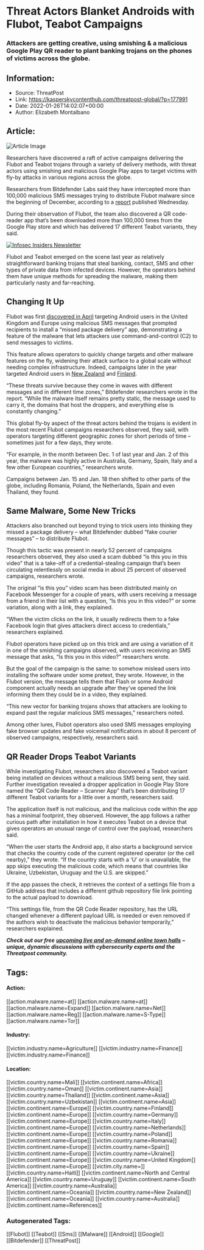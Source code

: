 # Threat Actors Blanket Androids with Flubot, Teabot Campaigns
### Attackers are getting creative, using smishing & a malicious Google Play QR reader to plant banking trojans on the phones of victims across the globe.

## Information:
+ Source: ThreatPost
+ Link: https://kasperskycontenthub.com/threatpost-global/?p=177991
+ Date: 2022-01-26T14:02:07+00:00
+ Author: Elizabeth Montalbano


## Article:
![Article Image](https://media.threatpost.com/wp-content/uploads/sites/103/2021/10/01112340/androids-e1633101831352.jpeg)

Researchers have discovered a raft of active campaigns delivering the Flubot and Teabot trojans through a variety of delivery methods, with threat actors using smishing and malicious Google Play apps to target victims with fly-by attacks in various regions across the globe.


Researchers from Bitdefender Labs said they have intercepted more than 100,000 malicious SMS messages trying to distribute Flubot malware since the beginning of December, according to a [report](https://www.bitdefender.com/blog/labs/new-flubot-and-teabot-global-malware-campaigns-discovered) published Wednesday.


During their observation of Flubot, the team also discovered a QR code-reader app that’s been downloaded more than 100,000 times from the Google Play store and which has delivered 17 different Teabot variants, they said.


[![Infosec Insiders Newsletter](https://media.threatpost.com/wp-content/uploads/sites/103/2021/07/10165815/infosec_insiders_in_article_promo.png)](https://threatpost.com/infosec-insider-subscription-page/?utm_source=ART&utm_medium=ART&utm_campaign=InfosecInsiders_Newsletter_Promo/)  

Flubot and Teabot emerged on the scene last year as relatively straightforward banking trojans that steal banking, contact, SMS and other types of private data from infected devices. However, the operators behind them have unique methods for spreading the malware, making them particularly nasty and far-reaching.


**Changing It Up**
------------------


Flubot was first [discovered in April](https://threatpost.com/flubot-spyware-android-devices/165607/) targeting Android users in the United Kingdom and Europe using malicious SMS messages that prompted recipients to install a “missed package delivery” app, demonstrating a feature of the malware that lets attackers use command-and-control (C2) to send messages to victims.


This feature allows operators to quickly change targets and other malware features on the fly, widening their attack surface to a global scale without needing complex infrastructure. Indeed, campaigns later in the year targeted Android users in [New Zealand](https://threatpost.com/flubot-malware-targets-androids-with-fake-security-updates/175276/) and [Finland](https://threatpost.com/finland-flubot-text-messages/176649/).


“These threats survive because they come in waves with different messages and in different time zones,” Bitdefender researchers wrote in the report. “While the malware itself remains pretty static, the message used to carry it, the domains that host the droppers, and everything else is constantly changing.”


This global fly-by aspect of the threat actors behind the trojans is evident in the most recent Flubot campaigns researchers observed, they said, with operators targeting different geographic zones for short periods of time – sometimes just for a few days, they wrote.


“For example, in the month between Dec. 1 of last year and Jan. 2 of this year, the malware was highly active in Australia, Germany, Spain, Italy and a few other European countries,” researchers wrote.


Campaigns between Jan. 15 and Jan. 18 then shifted to other parts of the globe, including Romania, Poland, the Netherlands, Spain and even Thailand, they found.


**Same Malware, Some New Tricks**
---------------------------------


Attackers also branched out beyond trying to trick users into thinking they missed a package delivery – what Bitdefender dubbed “fake courier messages” – to distribute Flubot.


Though this tactic was present in nearly 52 percent of campaigns researchers observed, they also used a scam dubbed “is this you in this video” that is a take-off of a credential-stealing campaign that’s been circulating relentlessly on social media in about 25 percent of observed campaigns, researchers wrote.


The original “is this you” video scam has been distributed mainly on Facebook Messenger for a couple of years, with users receiving a message from a friend in their list with a question, “Is this you in this video?” or some variation, along with a link, they explained.


“When the victim clicks on the link, it usually redirects them to a fake Facebook login that gives attackers direct access to credentials,” researchers explained.


Flubot operators have picked up on this trick and are using a variation of it in one of the smishing campaigns observed, with users receiving an SMS message that asks, “Is this you in this video?” researchers wrote.


But the goal of the campaign is the same: to somehow mislead users into installing the software under some pretext, they wrote. However, in the Flubot version, the message tells them that Flash or some Android component actually needs an upgrade after they’ve opened the link informing them they could be in a video, they explained.


“This new vector for banking trojans shows that attackers are looking to expand past the regular malicious SMS messages,” researchers noted.


Among other lures, Flubot operators also used SMS messages employing fake browser updates and fake voicemail notifications in about 8 percent of observed campaigns, respectively, researchers said.


**QR Reader Drops Teabot Variants**
-----------------------------------


While investigating Flubot, researchers also discovered a Teabot variant being installed on devices without a malicious SMS being sent, they said. Further investigation revealed a dropper application in Google Play Store named the “QR Code Reader – Scanner App” that’s been distributing 17 different Teabot variants for a little over a month, researchers said.


The application itself is not malicious, and the malicious code within the app has a minimal footprint, they observed. However, the app follows a rather curious path after installation in how it executes Teabot on a device that gives operators an unusual range of control over the payload, researchers said.


“When the user starts the Android app, it also starts a background service that checks the country code of the current registered operator (or the cell nearby),” they wrote. “If the country starts with a ‘U’ or is unavailable, the app skips executing the malicious code, which means that countries like Ukraine, Uzbekistan, Uruguay and the U.S. are skipped.”


If the app passes the check, it retrieves the context of a settings file from a GitHub address that includes a different github repository file link pointing to the actual payload to download.


“This settings file, from the QR Code Reader repository, has the URL changed whenever a different payload URL is needed or even removed if the authors wish to deactivate the malicious behavior temporarily,” researchers explained.


***Check out our free*** [***upcoming live and on-demand online town halls***](https://threatpost.com/category/webinars/) ***– unique, dynamic discussions with cybersecurity experts and the Threatpost community.***





## Tags:

#### Action:
[[action.malware.name=at]] [[action.malware.name=at]] [[action.malware.name=Expand]] [[action.malware.name=Net]] [[action.malware.name=Reg]] [[action.malware.name=S-Type]] [[action.malware.name=Tor]]

#### Industry:
[[victim.industry.name=Agriculture]] [[victim.industry.name=Finance]] [[victim.industry.name=Finance]]

#### Location:
[[victim.country.name=Mali]] [[victim.continent.name=Africa]] [[victim.country.name=Oman]] [[victim.continent.name=Asia]] [[victim.country.name=Thailand]] [[victim.continent.name=Asia]] [[victim.country.name=Uzbekistan]] [[victim.continent.name=Asia]] [[victim.continent.name=Europe]] [[victim.country.name=Finland]] [[victim.continent.name=Europe]] [[victim.country.name=Germany]] [[victim.continent.name=Europe]] [[victim.country.name=Italy]] [[victim.continent.name=Europe]] [[victim.country.name=Netherlands]] [[victim.continent.name=Europe]] [[victim.country.name=Poland]] [[victim.continent.name=Europe]] [[victim.country.name=Romania]] [[victim.continent.name=Europe]] [[victim.country.name=Spain]] [[victim.continent.name=Europe]] [[victim.country.name=Ukraine]] [[victim.continent.name=Europe]] [[victim.country.name=United Kingdom]] [[victim.continent.name=Europe]] [[victim.city.name=]] [[victim.country.name=Haiti]] [[victim.continent.name=North and Central America]] [[victim.country.name=Uruguay]] [[victim.continent.name=South America]] [[victim.country.name=Australia]] [[victim.continent.name=Oceania]] [[victim.country.name=New Zealand]] [[victim.continent.name=Oceania]] [[victim.country.name=Australia]] [[victim.continent.name=References]]

### Autogenerated Tags:
[[Flubot]] [[Teabot]] [[Sms]] [[Malware]] [[Android]] [[Google]] [[Bitdefender]] [[ThreatPost]]


